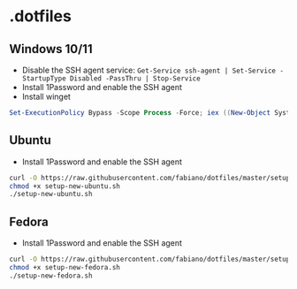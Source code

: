 # .dotfiles

## Windows 10/11

- Disable the SSH agent service: `Get-Service ssh-agent | Set-Service -StartupType Disabled -PassThru | Stop-Service`
- Install 1Password and enable the SSH agent
- Install winget

```powershell
Set-ExecutionPolicy Bypass -Scope Process -Force; iex ((New-Object System.Net.WebClient).DownloadString("https://raw.githubusercontent.com/fabiano/dotfiles/master/setup-new-windows.ps1"))
```

## Ubuntu

- Install 1Password and enable the SSH agent

```bash
curl -O https://raw.githubusercontent.com/fabiano/dotfiles/master/setup-new-ubuntu.sh
chmod +x setup-new-ubuntu.sh
./setup-new-ubuntu.sh
```

## Fedora

- Install 1Password and enable the SSH agent

```bash
curl -O https://raw.githubusercontent.com/fabiano/dotfiles/master/setup-new-fedora.sh
chmod +x setup-new-fedora.sh
./setup-new-fedora.sh
```
